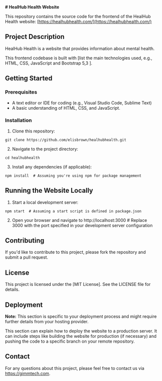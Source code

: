 **# HealHub Health Website**

This repository contains the source code for the frontend of the HealHub Health website: [https://healhubhealth.com/](https://healhubhealth.com/)

## Project Description

HealHub Health is a website that provides information about mental health. 

This frontend codebase is built with [list the main technologies used, e.g., HTML, CSS, JavaScript and Bootstrap 5,3 ].

## Getting Started

### Prerequisites

* A text editor or IDE for coding (e.g., Visual Studio Code, Sublime Text)
* A basic understanding of HTML, CSS, and JavaScript.

### Installation

1. Clone this repository:

```
git clone https://github.com/elisbrown/healhubhealth.git
```

2. Navigate to the project directory:
 
```
cd healhubhealth
```

3. Install any dependencies (if applicable):

```
npm install  # Assuming you're using npm for package management
```

## Running the Website Locally

1. Start a local development server:

```
npm start  # Assuming a start script is defined in package.json
```

2. Open your browser and navigate to http://localhost:3000  # Replace 3000 with the port specified in your development server configuration

## Contributing

If you'd like to contribute to this project, please fork the repository and submit a pull request.

## License

This project is licensed under the [MIT License]. See the LICENSE file for details.

## Deployment

**Note:** This section is specific to your deployment process and might require further details from your hosting provider.

This section can explain how to deploy the website to a production server. It can include steps like building the website for production (if necessary) and pushing the code to a specific branch on your remote repository.

## Contact

For any questions about this project, please feel free to contact us via https://gimmtech.com.

